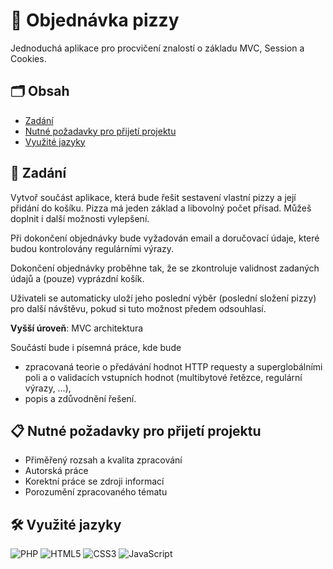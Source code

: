 # 🍕 Objednávka pizzy

Jednoduchá aplikace pro procvičení znalostí o základu MVC, Session a Cookies.

## 🗂️ Obsah

- [Zadání](#-zadání)
- [Nutné požadavky pro přijetí projektu](#-nutné-požadavky-pro-přijetí-projektu)
- [Využité jazyky](#️-využité-jazyky)

## 📖 Zadání

Vytvoř součást aplikace, která bude řešit sestavení vlastní pizzy a její přidání do košíku.
Pizza má jeden základ a libovolný počet přísad. Můžeš doplnit i další možnosti vylepšení.

Při dokončení objednávky bude vyžadován email a doručovací údaje, které budou
kontrolovány regulárními výrazy.

Dokončení objednávky proběhne tak, že se zkontroluje validnost zadaných údajů a
(pouze) vyprázdní košík.

Uživateli se automaticky uloží jeho poslední výběr (poslední složení pizzy) pro další
návštěvu, pokud si tuto možnost předem odsouhlasí.

**Vyšší úroveň**: MVC architektura

Součástí bude i písemná práce, kde bude

- zpracovaná teorie o předávání hodnot HTTP requesty a superglobálními poli a o
  validacích vstupních hodnot (multibytové řetězce, regulární výrazy, …),
- popis a zdůvodnění řešení.

## 📋 Nutné požadavky pro přijetí projektu

- Přiměřený rozsah a kvalita zpracování
- Autorská práce
- Korektní práce se zdroji informací
- Porozumění zpracovaného tématu

## 🛠️ Využité jazyky
![PHP](https://img.shields.io/badge/php-%23777BB4.svg?style=for-the-badge&logo=php&logoColor=white)
![HTML5](https://img.shields.io/badge/html5-%23E34F26.svg?style=for-the-badge&logo=html5&logoColor=white)
![CSS3](https://img.shields.io/badge/css3-%231572B6.svg?style=for-the-badge&logo=css3&logoColor=white)
![JavaScript](https://img.shields.io/badge/javascript-%23323330.svg?style=for-the-badge&logo=javascript&logoColor=%23F7DF1E)

